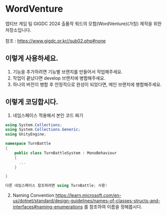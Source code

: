 # WordVenture

앱티브 게임 팀 GIGDC 2024 출품작 워드의 모험(WordVenture)(가칭) 제작을 위한 저장소입니다.

참조 : https://www.gigdc.or.kr//sub02.php#none 


## 이렇게 사용하세요.

1. 기능을 추가하려면 기능별 브랜치를 만들어서 작업해주세요.
2. 작업이 끝났다면 develop 브랜치에 병합해주세요.
3. 하나의 버전이 병합 후 안정적으로 완성이 되었다면, 메인 브랜치에 병합해주세요.


## 이렇게 코딩합시다.

1. 네임스페이스 적용해서 본인 코드 짜기
```C#
using System.Collections;
using System.Collections.Generic;
using UnityEngine;

namespace TurnBattle
{
    public class TurnBattleSystem : MonoBehaviour
    {
      ...
    }

}

다른 네임스페이스 참조하려면 using TurnBattle; 사용! 

```   
2. Naming Convention
   https://learn.microsoft.com/en-us/dotnet/standard/design-guidelines/names-of-classes-structs-and-interfaces#naming-enumerations 를 참조하여 이름을 정해봅시다.
